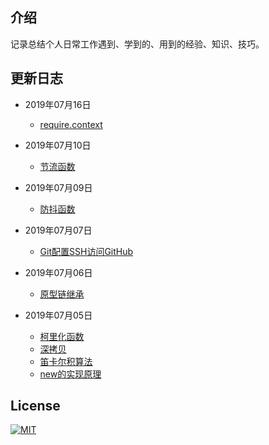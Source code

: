 ## 介绍
记录总结个人日常工作遇到、学到的、用到的经验、知识、技巧。

## 更新日志

- 2019年07月16日
  - [require.context](https://276259822.github.io/blog/javascript/webpack/require.context.html)

- 2019年07月10日
  - [节流函数](https://276259822.github.io/blog/javascript/function/throttle.html)

- 2019年07月09日
  - [防抖函数](https://276259822.github.io/blog/javascript/function/debounce.html)

- 2019年07月07日
  - [Git配置SSH访问GitHub](https://276259822.github.io/blog/javascript/git/SSH-keys.html)

- 2019年07月06日
  - [原型链继承](https://276259822.github.io/blog/javascript/function/prototype.html)

- 2019年07月05日
  - [柯里化函数](https://276259822.github.io/blog/javascript/function/curry.html)
  - [深拷贝](https://276259822.github.io/blog/javascript/function/deepClone.html)
  - [笛卡尔积算法](https://276259822.github.io/blog/javascript/algorithm/Cartesian-product.html)
  - [new的实现原理](https://276259822.github.io/blog/javascript/function/new.html)

## License
[![MIT](https://img.shields.io/github/license/276259822/blog.svg)](https://github.com/276259822/blog/blob/master/LICENSE)
